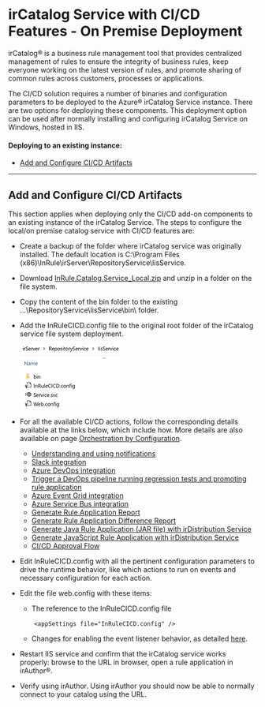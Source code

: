 # irCatalog Service with CI/CD Features - On Premise Deployment

irCatalog® is a business rule management tool that provides centralized management of rules to ensure the integrity of business rules, keep everyone working on the latest version of rules, and promote sharing of common rules across customers, processes or applications.

The CI/CD solution requires a number of binaries and configuration parameters to be deployed to the Azure® irCatalog Service instance.  There are two options for deploying these components.  This deployment option can be used after normally installing and configuring irCatalog Service on Windows, hosted in IIS.

#### Deploying to an existing instance:

* [Add and Configure CI/CD Artifacts](#add-and-configure-ci\/cd-artifacts)

---
## Add and Configure CI/CD Artifacts

This section applies when deploying only the CI/CD add-on components to an existing instance of the irCatalog  Service.  The steps to configure the local/on premise catalog service with CI/CD features are:

* Create a backup of the folder where irCatalog service was originally installed.  The default location is C:\Program Files (x86)\InRule\irServer\RepositoryService\IisService.
* Download [InRule.Catalog.Service_Local.zip](..\releases\InRule.Catalog.Service_Local.zip) and unzip in a folder on the file system.
* Copy the content of the bin folder to the existing ...\RepositoryService\IisService\bin\ folder.
* Add the InRuleCICD.config file to the original root folder of the irCatalog service file system deployment.

   ![irCatalog folder](../images/InRuleCICD_irCatalogLocal.PNG)

* For all the available CI/CD actions, follow the corresponding details available at the links below, which include how.  More details are also available on page [Orchestration by Configuration](doc/OrchestrationByConfiguration.md).

    * [Understanding and using notifications](doc/Notifications.md)
    * [Slack integration](doc/InRuleCICD_Slack.md)
    * [Azure DevOps integration](doc/DevOps.md)
    * [Trigger a DevOps pipeline running regression tests and promoting rule application](devops)
    * [Azure Event Grid integration](doc/AzureEventGrid.md)
    * [Azure Service Bus integration](doc/AzureServiceBus.md)
    * [Generate Rule Application Report](doc/RuleAppReport.md)
    * [Generate Rule Application Difference Report](doc/RuleAppDiffReport.md)
    * [Generate Java Rule Application (JAR file) with irDistribution Service](doc/Java.md)
    * [Generate JavaScript Rule Application with irDistribution Service](doc/JavaScript.md)
    * [CI/CD Approval Flow](doc/ApprovalFlow.md)

* Edit InRuleCICD.config with all the pertinent configuration parameters to drive the runtime behavior, like which actions to run on events and necessary configuration for each action.
* Edit the file web.config with these items:
    * The reference to the InRuleCICD.config file
    ```
        <appSettings file="InRuleCICD.config" />
    ```
    * Changes for enabling the event listener behavior, as detailed [here](InRuleCICD_WcfBehaviorExtension.md).
* Restart IIS service and confirm that the irCatalog service works properly: browse to the URL in browser, open a rule application in irAuthor®.
* Verify using irAuthor.  Using irAuthor you should now be able to normally connect to your catalog using the URL.

